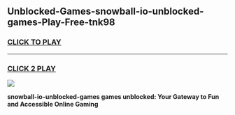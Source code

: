 
## Unblocked-Games-snowball-io-unblocked-games-Play-Free-tnk98
<h3>
<a href="https://premium76.site?title=snowball-io-unblocked-games&ref=10A">CLICK TO PLAY</a></h3>
<hr>

<h3>
<a href="https://premium76.site?title=snowball-io-unblocked-games&ref=10A">CLICK 2 PLAY</a>
  
</h3>

<a href="https://premium76.site?title=snowball-io-unblocked-games&ref=10A"><img src="https://clearcache.store/games.png"></a>


**snowball-io-unblocked-games games unblocked: Your Gateway to Fun and Accessible Online Gaming**
